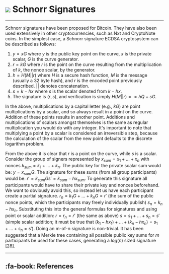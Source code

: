 # <img class="dcr-icon" src="/img/dcr-icons/Code.svg" /> Schnorr Signatures 

---

Schnorr signatures have been proposed for Bitcoin. They have also been used extensively in other cryptocurrencies, such as Nxt and CryptoNote coins. In the simplest case, a Schnorr signature ECDSA cryptosystem can be described as follows:

1. $y = xG$ where $y$ is the public key point on the curve, $x$ is the private scalar, $G$ is the curve generator.
2. $r = kG$ where $r$ is the point on the curve resulting from the multiplication of $k$, the nonce scalar, by the generator.
3. $h = H(M || r)$ where $H$ is a secure hash function, $M$ is the message (usually a 32 byte hash), and $r$ is the encoded point previously described. $||$ denotes concatenation.
4. $s = k - hx$ where $s$ is the scalar denoted from $k - hx$.
5. The signature is $(r,s)$, and verification is simply $H(M || r) == hQ + sG$.

In the above, multiplications by a capital letter (e.g., $kG$) are point multiplications by a scalar, and so always result in a point on the curve. Addition of these points results in another point. Additions and multiplications of scalars amongst themselves is the same as regular multiplication you would do with any integer. It's important to note that multiplying a point by a scalar is considered an irreversible step, because the calculation of the scalar from the new point defaults to the discrete logarithm problem.

From the above it is clear that $r$ is a point on the curve, while $s$ is a scalar. Consider the group of signers represented by $x_{sum} = x_1 + ... + x_n$ with nonces $k_{sum} = k_1 + ... + k_n$. The public key for the private scalar sum would be: $y = x_{sum} G$. The signature for these sums (from all group participants) would be: $r' = k_{sum} G s' = k_{sum} - h x_{sum}$. To generate this signature all participants would have to share their private key and nonces beforehand. We want to obviously avoid this, so instead let us have each participant create a partial signature. $r_n = k_1 G + ... + k_n G = r'$ (the sum of the public nonce points, which the participants may freely individually publish) $s_n = k_n - h x_n$. Substituting this into the general formulas for signatures and using point or scalar addition: $r = r_n = r'$ (the same as above) $s = s_1 + ... + s_n = s'$ (simple scalar addition; it must be true that $(k_1 - h x_1) + ... + (k_n - h x_n) = s_1 + ... + s_n = s')$. Doing an m-of-n signature is non-trivial. It has been suggested that a Merkle tree containing all possible public key sums for $m$ participants be used for these cases, generating a $log(n)$ sized signature [28].

---

## :fa-book: References

[^1]: Wuille P. 2015. [Tree signatures: Multisig on steroids using tree signatures](https://decred.org/research/wuille2015.pdf).
